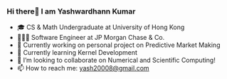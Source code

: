 ### Hi there👋 I am Yashwardhann Kumar
- 🎓 CS & Math Undergraduate at University of Hong Kong
- 🧑🏽‍💻 Software Engineer at JP Morgan Chase & Co. 
- 🔭 Currently working on personal project on Predictive Market Making 
- 🌱 Currently learning Kernel Development
- 👯 I’m looking to collaborate on Numerical and Scientific Computing!
- 📫 How to reach me: yash20008@gmail.com
